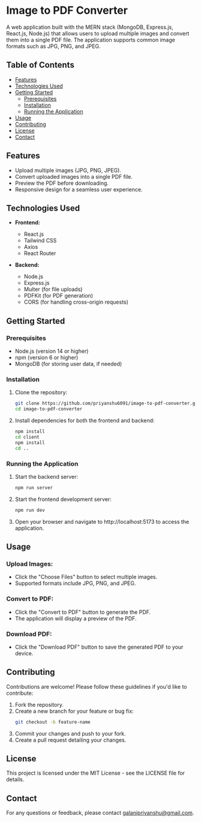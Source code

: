 
# Image to PDF Converter

A web application built with the MERN stack (MongoDB, Express.js, React.js, Node.js) that allows users to upload multiple images and convert them into a single PDF file. The application supports common image formats such as JPG, PNG, and JPEG.

## Table of Contents

- [Features](#features)
- [Technologies Used](#technologies-used)
- [Getting Started](#getting-started)
  - [Prerequisites](#prerequisites)
  - [Installation](#installation)
  - [Running the Application](#running-the-application)
- [Usage](#usage)
- [Contributing](#contributing)
- [License](#license)
- [Contact](#contact)

## Features

- Upload multiple images (JPG, PNG, JPEG).
- Convert uploaded images into a single PDF file.
- Preview the PDF before downloading.
- Responsive design for a seamless user experience.

## Technologies Used

- **Frontend:**
  - React.js
  - Tailwind CSS
  - Axios
  - React Router

- **Backend:**
  - Node.js
  - Express.js
  - Multer (for file uploads)
  - PDFKit (for PDF generation)
  - CORS (for handling cross-origin requests)

## Getting Started

### Prerequisites

- Node.js (version 14 or higher)
- npm (version 6 or higher)
- MongoDB (for storing user data, if needed)

### Installation

1. Clone the repository:
   ```bash
   git clone https://github.com/priyanshu6091/image-to-pdf-converter.git
   cd image-to-pdf-converter
   ```
2. Install dependencies for both the frontend and backend:
   ```bash
   npm install
   cd client
   npm install
   cd ..
   ```

### Running the Application

1. Start the backend server:
   ```bash
   npm run server
   ```
2. Start the frontend development server:
   ```bash
   npm run dev
   ```
3. Open your browser and navigate to http://localhost:5173 to access the application.

## Usage

### Upload Images:
- Click the "Choose Files" button to select multiple images.
- Supported formats include JPG, PNG, and JPEG.

### Convert to PDF:
- Click the "Convert to PDF" button to generate the PDF.
- The application will display a preview of the PDF.

### Download PDF:
- Click the "Download PDF" button to save the generated PDF to your device.

## Contributing

Contributions are welcome! Please follow these guidelines if you'd like to contribute:
1. Fork the repository.
2. Create a new branch for your feature or bug fix:
   ```bash
   git checkout -b feature-name
   ```
3. Commit your changes and push to your fork.
4. Create a pull request detailing your changes.

## License

This project is licensed under the MIT License - see the LICENSE file for details.

## Contact

For any questions or feedback, please contact galanipriyanshu@gmail.com.
